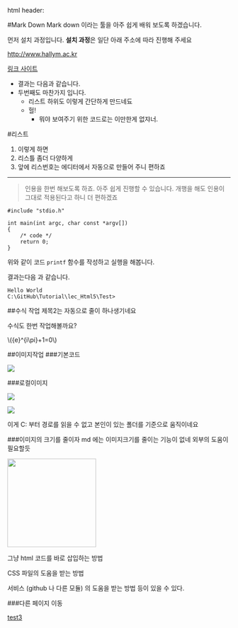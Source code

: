 html header: <script type="text/javascript"  src="http://cdn.mathjax.org/mathjax/latest/MathJax.js?config=TeX-AMS-MML_HTMLorMML"></script>

#Mark Down
Mark down 이라는 툴을 아주 쉽게 배워 보도록 하겠습니다.

먼저 설치 과정입니다. **설치 과정**은 일단 아래 주소에 따라 진행해 주세요

http://www.hallym.ac.kr

[링크 사이트](http://www.hallym.ac.kr "허버링 글씨도 작성가능하네요")

* 결과는 다음과 같습니다.
* 두번째도 마찬가지 입니다.
	* 리스트 하위도 이렇게 간단하게 만드네됴
	* 헐!
		* 뭐야 보여주기 위한 코드로는 이만한게 없쟈너.
		 

#리스트
1. 이렇게 하면
2. 리스틀 좀더 다양하게
3. 앞에 리스번호는 에디터에서 자동으로 만들어 주니 편하죠

-------

>인용을 한번 해보도록 하죠. 아주 쉽게 진행할 수 있습니다. 개행을 해도 인용이 그대로 적용된다고 하니 더 편하겠죠


   
	#include "stdio.h"
	
	int main(int argc, char const *argv[])
	{
		/* code */
		return 0;
	}

위와 같이 코드 `printf` 함수를 작성하고 실행을 해봅니다.

결과는다음 과 같습니다.

	Hello World
	C:\GitHub\Tutorial\lec_Html5\Test>

##수식 작업
제목2는 자동으로 줄이 하나생기네요

수식도 한번 작업해볼까요?

\\({e}^{i\pi}+1=0\\)


##이미지작업
###기본코드

![](http://www.hallym.ac.kr/images/common/hallym_logo.gif)

###로컬이미지

![](Img1120016.png)

![](./Img1120016.png)

이게 C: 부터 경로를 읽을 수 없고 본인이 있는 폴더를 기준으로 움직이네요


###이미지의 크기를 줄이자
md 에는 이미지크기를 줄이는 기능이 없네 외부의 도움이 필요할듯

<img src="./Img1120016.png" width="200">

그냥 html 코드를 바로 삽입하는 방법

CSS 파일의 도움을 받는 방법

서비스 (github 나 다른 모듈) 의 도움을 받는 방법 등이 있을 수 있다.

###다른 페이지 이동

[test3](test3.md)
